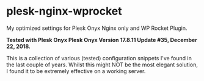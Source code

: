 # plesk-nginx-wprocket
My optimized settings for Plesk Onyx Nginx only and WP Rocket Plugin.

<b>Tested with Plesk Onyx Plesk Onyx Version 17.8.11 Update #35, December 22, 2018.</b>

This is a collection of various (tested) configuration snippets I've found in the last couple of years.
Whilst this might NOT be the most elegant solution, I found it to be extremely effective on a working server. 
